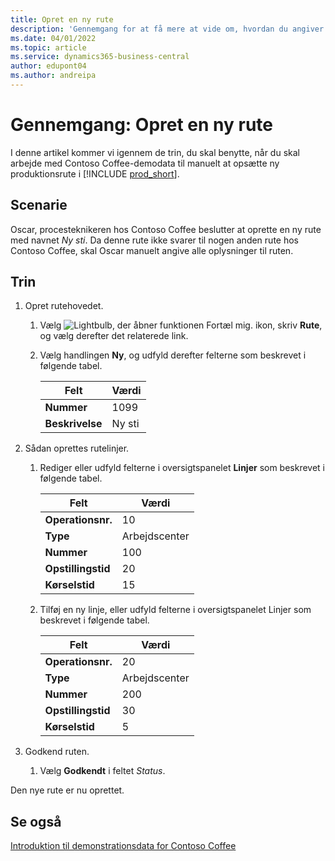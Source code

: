 ```yaml
---
title: Opret en ny rute
description: 'Gennemgang for at få mere at vide om, hvordan du angiver alle oplysninger om en ny rute manuelt i Business central.'
ms.date: 04/01/2022
ms.topic: article
ms.service: dynamics365-business-central
author: edupont04
ms.author: andreipa
---
```

# Gennemgang: Opret en ny rute

I denne artikel kommer vi igennem de trin, du skal benytte, når du skal arbejde med Contoso Coffee-demodata til manuelt at opsætte ny produktionsrute i [!INCLUDE [prod_short](../../includes/prod_short.md)].  

## Scenarie

Oscar, procesteknikeren hos Contoso Coffee beslutter at oprette en ny rute med navnet *Ny sti*. Da denne rute ikke svarer til nogen anden rute hos Contoso Coffee, skal Oscar manuelt angive alle oplysninger til ruten.  

## Trin

1. Opret rutehovedet.  

    1. Vælg ![Lightbulb, der åbner funktionen Fortæl mig.](../../media/ui-search/search_small.png "Fortæl mig, hvad du vil foretage dig") ikon, skriv **Rute**, og vælg derefter det relaterede link.  

    2. Vælg handlingen **Ny**, og udfyld derefter felterne som beskrevet i følgende tabel.  

        |Felt  |Værdi  |
        |---------|---------|
        |**Nummer** |1099|
        |**Beskrivelse** |Ny sti|
2. Sådan oprettes rutelinjer.

    1. Rediger eller udfyld felterne i oversigtspanelet **Linjer** som beskrevet i følgende tabel.  

        |Felt  |Værdi  |
        |---------|---------|
        |**Operationsnr.** |10|
        |**Type** |Arbejdscenter|
        |**Nummer** |100|
        |**Opstillingstid** |20|
        |**Kørselstid** |15|

    2. Tilføj en ny linje, eller udfyld felterne i oversigtspanelet Linjer som beskrevet i følgende tabel.  

        |Felt  |Værdi  |
        |---------|---------|
        |**Operationsnr.** |20|
        |**Type** |Arbejdscenter|
        |**Nummer** |200|
        |**Opstillingstid** |30|
        |**Kørselstid** |5|
3. Godkend ruten.

    1. Vælg **Godkendt** i feltet *Status*.  

Den nye rute er nu oprettet.  

## Se også

[Introduktion til demonstrationsdata for Contoso Coffee](../contoso-coffee-intro.md)  
